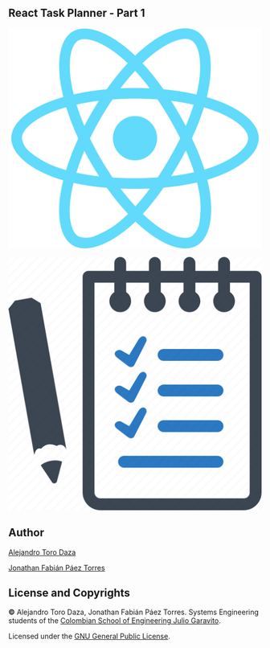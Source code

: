 ## React Task Planner - Part 1

![img](https://github.com/ieti-eci/react-task-planner-1-AlejandroToro-JonathanPaez/blob/main/img/React.png)

![img](https://github.com/ieti-eci/react-task-planner-1-AlejandroToro-JonathanPaez/blob/main/img/Task%20Planner.png)

## Author

[Alejandro Toro Daza](https://github.com/Skullzo)

[Jonathan Fabián Páez Torres](https://github.com/jfpazto)

## License and Copyrights

**©** Alejandro Toro Daza, Jonathan Fabián Páez Torres. Systems Engineering students of the [Colombian School of Engineering Julio Garavito](https://www.escuelaing.edu.co/es/).

Licensed under the [GNU General Public License](https://github.com/ieti-eci/react-task-planner-1-AlejandroToro-JonathanPaez/blob/main/LICENSE).
